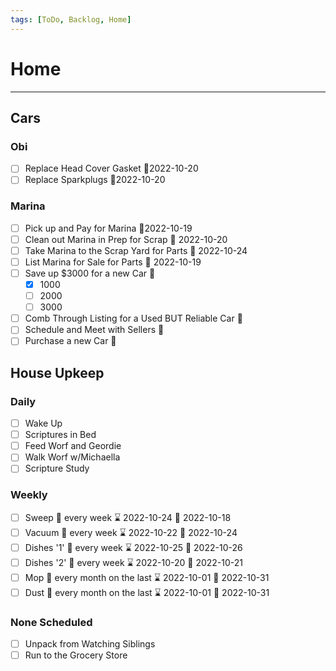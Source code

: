 ```yaml
---
tags: [ToDo, Backlog, Home]
---
```

# Home
---
## Cars
### Obi
- [ ] Replace Head Cover Gasket 📆2022-10-20
- [ ] Replace Sparkplugs 📆2022-10-20

### Marina
- [ ] Pick up and Pay for Marina 📆2022-10-19
- [ ] Clean out Marina in Prep for Scrap 📆 2022-10-20
- [ ] Take Marina to the Scrap Yard for Parts 📆 2022-10-24
- [ ] List Marina for Sale for Parts 📆 2022-10-19
- [ ] Save up $3000 for a new Car 📆
	- [x] 1000
	- [ ] 2000
	- [ ] 3000
- [ ] Comb Through Listing for a Used BUT Reliable Car 📆
- [ ] Schedule and Meet with Sellers 📆
- [ ] Purchase a new Car 📆

## House Upkeep
### Daily
- [ ] Wake Up
- [ ] Scriptures in Bed
- [ ] Feed Worf and Geordie
- [ ] Walk Worf w/Michaella
- [ ] Scripture Study

### Weekly
- [ ] Sweep 🔁 every week ⌛ 2022-10-24 📆 2022-10-18
- [ ] Vacuum 🔁 every week ⌛ 2022-10-22 📆 2022-10-24
- [ ] Dishes '1' 🔁 every week ⌛ 2022-10-25 📆 2022-10-26
- [ ] Dishes '2' 🔁 every week ⌛ 2022-10-20 📆 2022-10-21
- [ ] Mop 🔁 every month on the last ⌛ 2022-10-01 📆 2022-10-31
- [ ] Dust 🔁 every month on the last ⌛ 2022-10-01 📆 2022-10-31

### None Scheduled
- [ ] Unpack from Watching Siblings
- [ ] Run to the Grocery Store